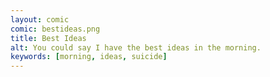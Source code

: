 ```yaml
---
layout: comic
comic: bestideas.png
title: Best Ideas
alt: You could say I have the best ideas in the morning.
keywords: [morning, ideas, suicide]
---
```

